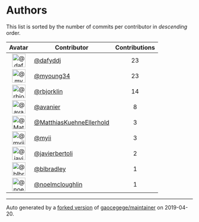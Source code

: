 # Authors

This list is sorted by the number of commits per contributor in _descending_ order.

Avatar|Contributor|Contributions
:-:|---|:-:
<img class='float-left rounded-1' src='https://avatars2.githubusercontent.com/u/4195158?v=4' width='36' height='36' alt='@dafyddj'>|[@dafyddj](https://github.com/dafyddj)|23
<img class='float-left rounded-1' src='https://avatars1.githubusercontent.com/u/879922?v=4' width='36' height='36' alt='@myoung34'>|[@myoung34](https://github.com/myoung34)|23
<img class='float-left rounded-1' src='https://avatars3.githubusercontent.com/u/1704798?v=4' width='36' height='36' alt='@rbjorklin'>|[@rbjorklin](https://github.com/rbjorklin)|14
<img class='float-left rounded-1' src='https://avatars2.githubusercontent.com/u/4009658?v=4' width='36' height='36' alt='@avanier'>|[@avanier](https://github.com/avanier)|8
<img class='float-left rounded-1' src='https://avatars3.githubusercontent.com/u/19988979?v=4' width='36' height='36' alt='@MatthiasKuehneEllerhold'>|[@MatthiasKuehneEllerhold](https://github.com/MatthiasKuehneEllerhold)|3
<img class='float-left rounded-1' src='https://avatars2.githubusercontent.com/u/10231489?v=4' width='36' height='36' alt='@myii'>|[@myii](https://github.com/myii)|3
<img class='float-left rounded-1' src='https://avatars2.githubusercontent.com/u/242396?v=4' width='36' height='36' alt='@javierbertoli'>|[@javierbertoli](https://github.com/javierbertoli)|2
<img class='float-left rounded-1' src='https://avatars1.githubusercontent.com/u/1435085?v=4' width='36' height='36' alt='@blbradley'>|[@blbradley](https://github.com/blbradley)|1
<img class='float-left rounded-1' src='https://avatars1.githubusercontent.com/u/13322818?v=4' width='36' height='36' alt='@noelmcloughlin'>|[@noelmcloughlin](https://github.com/noelmcloughlin)|1

---

Auto generated by a [forked version](https://github.com/myii/maintainer) of [gaocegege/maintainer](https://github.com/gaocegege/maintainer) on 2019-04-20.
